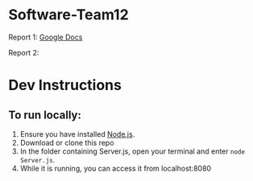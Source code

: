 # Software-Team12
Report 1: [Google Docs](https://docs.google.com/document/d/1q1VkaWLZzXKBJ516M2U033OHLpezzJGegtDqasFO7yg/edit?usp=sharing)

Report 2: 
# Dev Instructions
## To run locally:
1. Ensure you have installed [Node.js](https://nodejs.org/en/).
2. Download or clone this repo
3. In the folder containing Server.js, open your terminal and enter `node Server.js`.
4. While it is running, you can access it from localhost:8080